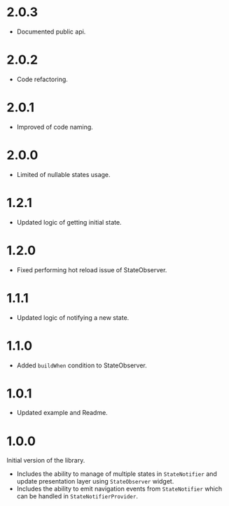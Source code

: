# 2.0.3

- Documented public api.

# 2.0.2

- Code refactoring.

# 2.0.1

- Improved of code naming.

# 2.0.0

- Limited of nullable states usage.

# 1.2.1

- Updated logic of getting initial state.

# 1.2.0

- Fixed performing hot reload issue of StateObserver.

# 1.1.1

- Updated logic of notifying a new state.

# 1.1.0

- Added `buildWhen` condition to StateObserver.

# 1.0.1

- Updated example and Readme.

# 1.0.0

Initial version of the library.

- Includes the ability to manage of multiple states in `StateNotifier` and update presentation layer using `StateObserver` widget.
- Includes the ability to emit navigation events from `StateNotifier` which can be handled in `StateNotifierProvider`.
